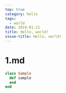 ```yaml
---
top: true
category: hello
tags:
  - world
date: 2019-01-21
title: Hello, world!
vssue-title: Hello, world!
---
```


# 1.md

```ruby
class Sample
  def sample
  end
end
```